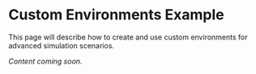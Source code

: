 # Custom Environments Example

This page will describe how to create and use custom environments for advanced simulation scenarios.

*Content coming soon.*
